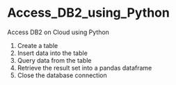 # Access_DB2_using_Python
Access DB2 on Cloud using Python

1. Create a table
2. Insert data into the table
3. Query data from the table
4. Retrieve the result set into a pandas dataframe
5. Close the database connection
